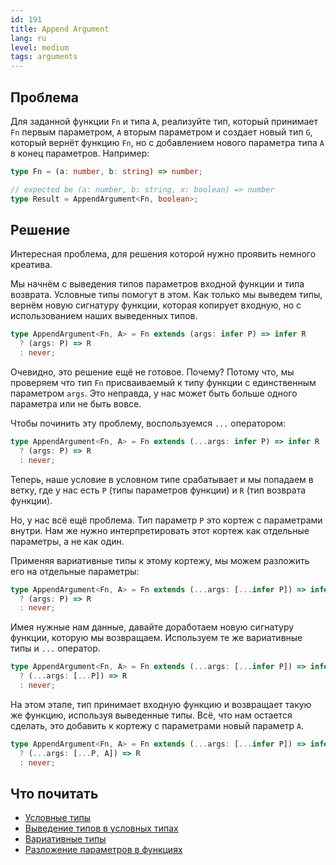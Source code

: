 ```yaml
---
id: 191
title: Append Argument
lang: ru
level: medium
tags: arguments
---
```


## Проблема

Для заданной функции `Fn` и типа `A`, реализуйте тип, который принимает `Fn` первым параметром, `A` вторым параметром и создает новый тип `G`, который вернёт функцию `Fn`, но с добавлением нового параметра типа `A` в конец параметров.
Например:

```typescript
type Fn = (a: number, b: string) => number;

// expected be (a: number, b: string, x: boolean) => number
type Result = AppendArgument<Fn, boolean>;
```

## Решение

Интересная проблема, для решения которой нужно проявить немного креатива.

Мы начнём с выведения типов параметров входной функции и типа возврата.
Условные типы помогут в этом.
Как только мы выведем типы, вернём новую сигнатуру функции, которая копирует входную, но с использованием наших выведенных типов.

```typescript
type AppendArgument<Fn, A> = Fn extends (args: infer P) => infer R
  ? (args: P) => R
  : never;
```

Очевидно, это решение ещё не готовое.
Почему?
Потому что, мы проверяем что тип `Fn` присваиваемый к типу функции с единственным параметром `args`.
Это неправда, у нас может быть больше одного параметра или не быть вовсе.

Чтобы починить эту проблему, воспользуемся `...` оператором:

```typescript
type AppendArgument<Fn, A> = Fn extends (...args: infer P) => infer R
  ? (args: P) => R
  : never;
```

Теперь, наше условие в условном типе срабатывает и мы попадаем в ветку, где у нас есть `P` (типы параметров функции) и `R` (тип возврата функции).

Но, у нас всё ещё проблема.
Тип параметр `P` это кортеж с параметрами внутри.
Нам же нужно интерпретировать этот кортеж как отдельные параметры, а не как один.

Применяя вариативные типы к этому кортежу, мы можем разложить его на отдельные параметры:

```typescript
type AppendArgument<Fn, A> = Fn extends (...args: [...infer P]) => infer R
  ? (args: P) => R
  : never;
```

Имея нужные нам данные, давайте доработаем новую сигнатуру функции, которую мы возвращаем.
Используем те же вариативные типы и `...` оператор.

```typescript
type AppendArgument<Fn, A> = Fn extends (...args: [...infer P]) => infer R
  ? (...args: [...P]) => R
  : never;
```

На этом этапе, тип принимает входную функцию и возвращает такую же функцию, используя выведенные типы.
Всё, что нам остается сделать, это добавить к кортежу с параметрами новый параметр `A`.

```typescript
type AppendArgument<Fn, A> = Fn extends (...args: [...infer P]) => infer R
  ? (...args: [...P, A]) => R
  : never;
```

## Что почитать

- [Условные типы](https://www.typescriptlang.org/docs/handbook/2/conditional-types.html)
- [Выведение типов в условных типах](https://www.typescriptlang.org/docs/handbook/2/conditional-types.html#inferring-within-conditional-types)
- [Вариативные типы](https://www.typescriptlang.org/docs/handbook/release-notes/typescript-4-0.html#variadic-tuple-types)
- [Разложение параметров в функциях](https://www.typescriptlang.org/docs/handbook/2/functions.html#rest-parameters-and-arguments)
